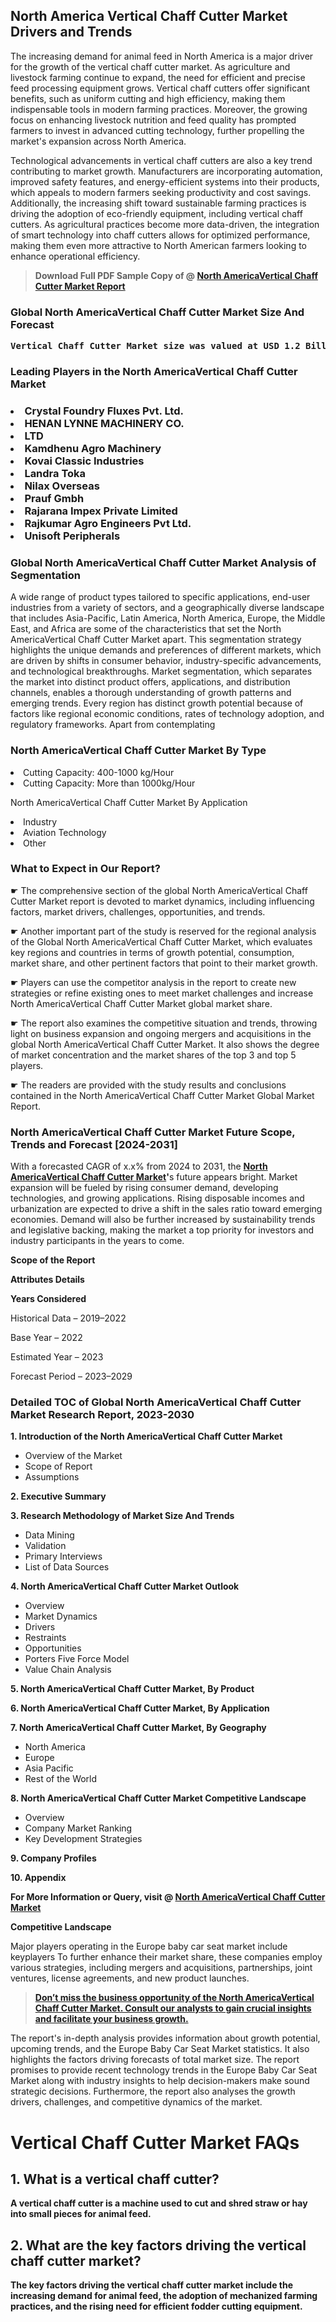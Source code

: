 <p><h2>North America Vertical Chaff Cutter Market Drivers and Trends</h2><p>The increasing demand for animal feed in North America is a major driver for the growth of the vertical chaff cutter market. As agriculture and livestock farming continue to expand, the need for efficient and precise feed processing equipment grows. Vertical chaff cutters offer significant benefits, such as uniform cutting and high efficiency, making them indispensable tools in modern farming practices. Moreover, the growing focus on enhancing livestock nutrition and feed quality has prompted farmers to invest in advanced cutting technology, further propelling the market's expansion across North America.</p><p>Technological advancements in vertical chaff cutters are also a key trend contributing to market growth. Manufacturers are incorporating automation, improved safety features, and energy-efficient systems into their products, which appeals to modern farmers seeking productivity and cost savings. Additionally, the increasing shift toward sustainable farming practices is driving the adoption of eco-friendly equipment, including vertical chaff cutters. As agricultural practices become more data-driven, the integration of smart technology into chaff cutters allows for optimized performance, making them even more attractive to North American farmers looking to enhance operational efficiency.</p></p><blockquote id="" class=""><strong>Download Full PDF Sample Copy of @&nbsp;<a href="https://www.verifiedmarketreports.com/download-sample/?rid=233308&utm_source=GitHub-Jan&utm_medium=264" target="_blank">North AmericaVertical Chaff Cutter Market Report</a>&nbsp;&nbsp;</strong></blockquote><h3 id="" class=""><strong>Global&nbsp;North AmericaVertical Chaff Cutter Market Size And Forecast</strong></h3><pre class="reader-text-block__code-block"><strong>Vertical Chaff Cutter Market size was valued at USD 1.2 Billion in 2022 and is projected to reach USD 2.0 Billion by 2030, growing at a CAGR of 7.0% from 2024 to 2030.</strong></pre><h3 id="" class="">Leading Players in the&nbsp;North AmericaVertical Chaff Cutter Market</h3><h3 class=""></Li><Li>Crystal Foundry Fluxes Pvt. Ltd.</Li><Li> HENAN LYNNE MACHINERY CO.</Li><Li> LTD</Li><Li> Kamdhenu Agro Machinery</Li><Li> Kovai Classic Industries</Li><Li> Landra Toka</Li><Li> Nilax Overseas</Li><Li> Prauf Gmbh</Li><Li> Rajarana Impex Private Limited</Li><Li> Rajkumar Agro Engineers Pvt Ltd.</Li><Li> Unisoft Peripherals</h3><h3 id="" class="">Global&nbsp;North AmericaVertical Chaff Cutter Market Analysis of Segmentation</h3><p id="" class="">A wide range of product types tailored to specific applications, end-user industries from a variety of sectors, and a geographically diverse landscape that includes Asia-Pacific, Latin America, North America, Europe, the Middle East, and Africa are some of the characteristics that set the North AmericaVertical Chaff Cutter Market apart. This segmentation strategy highlights the unique demands and preferences of different markets, which are driven by shifts in consumer behavior, industry-specific advancements, and technological breakthroughs. Market segmentation, which separates the market into distinct product offers, applications, and distribution channels, enables a thorough understanding of growth patterns and emerging trends. Every region has distinct growth potential because of factors like regional economic conditions, rates of technology adoption, and regulatory frameworks. Apart from contemplating</p><h3 id="" class="">North AmericaVertical Chaff Cutter Market&nbsp;By Type</h3><p></Li><Li>Cutting Capacity: 400-1000 kg/Hour</Li><Li> Cutting Capacity: More than 1000kg/Hour</p><div class="" data-test-id=""><p>North AmericaVertical Chaff Cutter Market&nbsp;By Application</p></div><p class=""></Li><Li>Industry</Li><Li> Aviation Technology</Li><Li> Other</p><div class="" data-test-id=""><h3><span class="">What to Expect in Our Report?</span></h3></div><div class="" data-test-id=""><p><span class="">☛ The comprehensive section of the global North AmericaVertical Chaff Cutter Market report is devoted to market dynamics, including influencing factors, market drivers, challenges, opportunities, and trends.</span></p></div><div class="" data-test-id=""><p><span class="">☛ Another important part of the study is reserved for the regional analysis of the Global North AmericaVertical Chaff Cutter Market, which evaluates key regions and countries in terms of growth potential, consumption, market share, and other pertinent factors that point to their market growth.</span></p></div><div class="" data-test-id=""><p><span class="">☛ Players can use the competitor analysis in the report to create new strategies or refine existing ones to meet market challenges and increase North AmericaVertical Chaff Cutter Market global market share.</span></p></div><div class="" data-test-id=""><p><span class="">☛ The report also examines the competitive situation and trends, throwing light on business expansion and ongoing mergers and acquisitions in the global North AmericaVertical Chaff Cutter Market. It also shows the degree of market concentration and the market shares of the top 3 and top 5 players.</span></p></div><div class="" data-test-id=""><p><span class="">☛ The readers are provided with the study results and conclusions contained in the North AmericaVertical Chaff Cutter Market Global Market Report.</span></p></div><div class="" data-test-id=""><h3><span class="">North AmericaVertical Chaff Cutter Market Future Scope, Trends and Forecast [2024-2031]</span></h3></div><div class="" data-test-id=""><p><span class="">With a forecasted CAGR of x.x% from 2024 to 2031, the <strong><a href="https://www.verifiedmarketreports.com/download-sample/?rid=233308&utm_source=GitHub-Jan&utm_medium=264" target="_blank">North AmericaVertical Chaff Cutter Market</a>'</strong>s future appears bright. Market expansion will be fueled by rising consumer demand, developing technologies, and growing applications. Rising disposable incomes and urbanization are expected to drive a shift in the sales ratio toward emerging economies. Demand will also be further increased by sustainability trends and legislative backing, making the market a top priority for investors and industry participants in the years to come.</span></p><p id="ember66" class="ember-view reader-text-block__paragraph"><strong>Scope of the Report</strong></p><p id="ember67" class="ember-view reader-text-block__paragraph"><strong>Attributes Details</strong></p><p id="ember68" class="ember-view reader-text-block__paragraph"><strong>Years Considered</strong></p><p id="ember69" class="ember-view reader-text-block__paragraph">Historical Data &ndash; 2019&ndash;2022</p><p id="ember70" class="ember-view reader-text-block__paragraph">Base Year &ndash; 2022</p><p id="ember71" class="ember-view reader-text-block__paragraph">Estimated Year &ndash; 2023</p><p id="ember72" class="ember-view reader-text-block__paragraph">Forecast Period &ndash; 2023&ndash;2029</p></div><h3 id="" class="">Detailed TOC of Global North AmericaVertical Chaff Cutter Market Research Report, 2023-2030</h3><p id="" class=""><strong>1. Introduction of the North AmericaVertical Chaff Cutter Market</strong></p><ul><li>Overview of the Market</li><li>Scope of Report</li><li>Assumptions</li></ul><p id="" class=""><strong>2. Executive Summary</strong></p><p id="" class=""><strong>3. Research Methodology of Market Size And Trends</strong></p><ul><li>Data Mining</li><li>Validation</li><li>Primary Interviews</li><li>List of Data Sources</li></ul><p id="" class=""><strong>4. North AmericaVertical Chaff Cutter Market Outlook</strong></p><ul><li>Overview</li><li>Market Dynamics</li><li>Drivers</li><li>Restraints</li><li>Opportunities</li><li>Porters Five Force Model</li><li>Value Chain Analysis</li></ul><p id="" class=""><strong>5. North AmericaVertical Chaff Cutter Market, By Product</strong></p><p id="" class=""><strong>6. North AmericaVertical Chaff Cutter Market, By Application</strong></p><p id="" class=""><strong>7. North AmericaVertical Chaff Cutter Market, By Geography</strong></p><ul><li>North America</li><li>Europe</li><li>Asia Pacific</li><li>Rest of the World</li></ul><p id="" class=""><strong>8. North AmericaVertical Chaff Cutter Market Competitive Landscape</strong></p><ul><li>Overview</li><li>Company Market Ranking</li><li>Key Development Strategies</li></ul><p id="" class=""><strong>9. Company Profiles</strong></p><p id="" class=""><strong>10. Appendix</strong></p><p><strong>For More Information or Query, visit&nbsp;@ <a href="https://www.verifiedmarketreports.com/product/vertical-chaff-cutter-market/" target="_blank">North AmericaVertical Chaff Cutter Market</a></strong></p><p id="ember61" class="ember-view reader-text-block__paragraph"><strong>Competitive Landscape</strong></p><p id="ember62" class="ember-view reader-text-block__paragraph">Major players operating in the Europe baby car seat market include keyplayers To further enhance their market share, these companies employ various strategies, including mergers and acquisitions, partnerships, joint ventures, license agreements, and new product launches.</p><blockquote id="ember63" class="ember-view reader-text-block__blockquote"><strong><a href="https://www.verifiedmarketreports.com/download-sample/?rid=233308&utm_source=GitHub-Jan&utm_medium=264" target="_blank">Don&rsquo;t miss the business opportunity of the North AmericaVertical Chaff Cutter Market. Consult our analysts to gain crucial insights and facilitate your business growth.</a></strong></blockquote><p id="ember64" class="ember-view reader-text-block__paragraph">The report's in-depth analysis provides information about growth potential, upcoming trends, and the Europe Baby Car Seat Market statistics. It also highlights the factors driving forecasts of total market size. The report promises to provide recent technology trends in the Europe Baby Car Seat Market along with industry insights to help decision-makers make sound strategic decisions. Furthermore, the report also analyses the growth drivers, challenges, and competitive dynamics of the market.</p><p class="ember-view reader-text-block__paragraph"><strong><h1>Vertical Chaff Cutter Market FAQs</h1><h2>1. What is a vertical chaff cutter?</h2><p>A vertical chaff cutter is a machine used to cut and shred straw or hay into small pieces for animal feed.</p><h2>2. What are the key factors driving the vertical chaff cutter market?</h2><p>The key factors driving the vertical chaff cutter market include the increasing demand for animal feed, the adoption of mechanized farming practices, and the rising need for efficient fodder cutting equipment.</p><!-- Add more FAQs and answers as needed --></body></html></strong></p>
